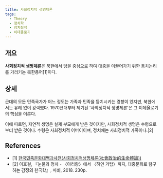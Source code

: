 ```yaml
---
title: 사회정치적 생명체론
tags:
  - Theory
  - 정치학
  - 정치철학
  - 이데올로기
---
```


## 개요
**사회정치적 생명체론**은 북한에서 당을 중심으로 하여 대중을 이끌어가기 위한 통치논리를 가리키는 북한용어[1]이다.

## 상세
근대의 모든 민족국가가 어느 정도는 가족과 민족을 등치시키는 경향이 있지만, 북한에서는 유례 없이 강력했다. 1970년대부터 제기된 '사회정치적 생명체론'은 그 이데올로기의 핵심을 이룬다.

이에 따르면, 자연적 생명은 실제 부모에게 받은 것이지만, 사회정치적 생명은 수령으로부터 받은 것이다. 수령은 사회정치적 어버이이며, 정치체는 사회정치적 가족이다.[2]

## References
- [1] [한국민족문화대백과사전(사회정치적생명체론(社會政治的生命體論))](http://encykorea.aks.ac.kr/Contents/Item/E0026144)
- [2] 이호걸, 『눈물과 정치 - 〈아리랑〉에서 〈하얀 거탑〉까지, 대중문화로 탐구하는 감정의 한국학』, 따비, 2018. 230p.